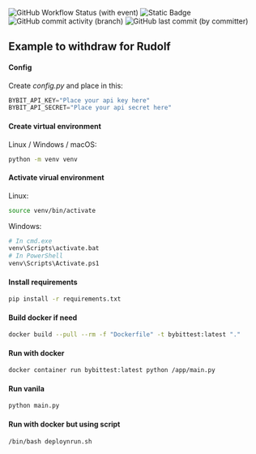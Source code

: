 ![GitHub Workflow Status (with event)](https://img.shields.io/github/actions/workflow/status/F11GAR0/bybit_test/python-app.yml) ![Static Badge](https://img.shields.io/badge/contributors-1-blue) ![GitHub commit activity (branch)](https://img.shields.io/github/commit-activity/m/F11GAR0/bybit_test) ![GitHub last commit (by committer)](https://img.shields.io/github/last-commit/F11GAR0/bybit_test)



## Example to withdraw for Rudolf

#### Config
Create *config.py* and place in this:
```py
BYBIT_API_KEY="Place your api key here"
BYBIT_API_SECRET="Place your api secret here"
```

#### Create virtual environment
Linux / Windows / macOS:
```sh
python -m venv venv
```
#### Activate virual environment
Linux:
```sh
source venv/bin/activate
```
Windows:
```sh
# In cmd.exe
venv\Scripts\activate.bat
# In PowerShell
venv\Scripts\Activate.ps1
```

#### Install requirements
```sh
pip install -r requirements.txt
```

#### Build docker if need
```sh
docker build --pull --rm -f "Dockerfile" -t bybittest:latest "."
```
#### Run with docker
```sh
docker container run bybittest:latest python /app/main.py
```
#### Run vanila
```sh
python main.py
```
#### Run with docker but using script
```sh
/bin/bash deploynrun.sh
```